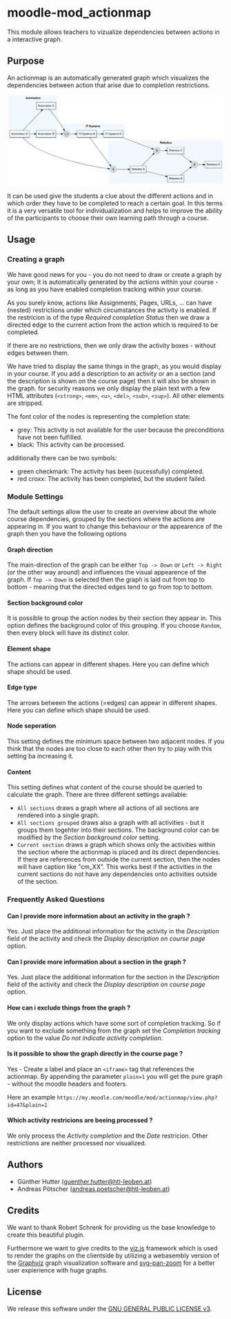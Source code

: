 # moodle-mod_actionmap

This module allows teachers to vizualize dependencies between actions in a interactive graph. 

## Purpose
An actionmap is an automatically generated graph which visualizes the dependencies between action that arise due to completion restrictions.

![Example of a rendered dependency graph](pix/sample_dependency_graph.png)

It can be used give the students a clue about the different actions and in which order they have to be completed to reach a certain goal. In this terms it is a very versatile tool for individualization and helps to improve the ability of the participants to choose their own learning path through a course.


## Usage

### Creating a graph

We have good news for you - you do not need to draw or create a graph by your own; It is automatically generated by the actions within your course - as long as you have enabled completion tracking within your course.


As you surely know, actions like Assignments, Pages, URLs, ...  can have (nested) restrictions under which circumstances the activity is enabled. If the restricion is of the type _Required completion Status_ then we draw a directed edge to the current action from the action which is required to be completed. 

If there are no restrictions, then we only draw the activity boxes - without edges between them.

We have tried to display the same things in the graph, as you would display in your course. If you add a description to an activity or an a section (and the description is shown on the course page) then it will also be shown in the graph. for security reasons we only display the plain text with a few HTML attributes (`<strong>`, `<em>`, `<u>`, `<del>`, `<sub>`, `<sup>`). All other elements are stripped.

The font color of the nodes is representing the completion state:

* grey: This activity is not available for the user because the preconditions have not been fulfilled. 
* black: This activity can be processed.

additionally there can be two symbols:

* green checkmark: The activity has been (sucessfully) completed.
* red croxx: The activity has been completed, but the student failed.

### Module Settings

The default settings allow the user to create an overview about the whole course dependencies, grouped by the sections where the actions are appearing in. If you want to change this behaviour or the appearence of the graph then you have the following options

#### Graph direction
The main-direction of the graph can be either `Top -> Down` or `Left -> Right` (or the other way around) and influences the visual appearence of the graph. If `Top -> Down` is selected then the graph is laid out from top to bottom - meaning that the directed edges  tend to go from top to bottom. 

#### Section background color
It is possible to group the action nodes by their section they appear in. This option defines the background color of this grouping. If you choose `Random`, then every block will have its distinct color.

#### Element shape
The actions can appear in different shapes. Here you can define which shape should be used.

#### Edge type
The arrows between the actions (=edges) can appear in different shapes. Here you can define which shape should be used.

#### Node seperation
This setting defines the minimum space between two adjacent nodes. If you think that the nodes are too close to each other then try to play with this setting ba increasing it.

#### Content 

This setting defines what content of the course should be queried to calculate the graph. There are three different settings available:

* `All sections` draws a graph where all actions of all sections are rendered into a single graph. 
* `All sections grouped` draws also a graph with all activities - but it groups them togehter into their sections. The background color can be modified by the _Section background color_ setting.
* `Current section` draws a graph which shows only the activities within the section where the actionmap is placed and its direct dependencies. If there are references from outside the current section, then the nodes will have caption like "cm_XX". This works best if the activities in the current sections do not have any dependencies onto activities outside of the section.


### Frequently Asked Questions

#### Can I provide more information about an activity in the graph ?
Yes. Just place the additional information for the activity in the _Description_ field of the activity and check the _Display description on course page_ option.
  
#### Can I provide more information about a section in the graph ?
Yes. Just place the additional information for the section in the _Description_ field of the activity and check the _Display description on course page_ option.

#### How can i exclude things from the graph ?
We only display actions which have some sort of completion tracking. So if you want to exclude something from the graph set the _Completion tracking_ option to the value _Do not indicate activity completion_.

#### Is it possible to show the graph directly in the course page ?
Yes - Create a label and place an `<iframe>` tag that references the actionmap. By appending the parameter `plain=1` you will get the pure graph - without the moodle headers and footers.

Here an example `https://my.moodle.com/moodle/mod/actionmap/view.php?id=47&plain=1`

#### Which activity restricions are beeing processed ?
We only process the _Activity completion_ and the _Date_ restricion. Other restrictions are neither processed nor visualized.


## Authors

* Günther Hutter (guenther.hutter@htl-leoben.at)
* Andreas Pötscher (andreas.poetscher@htl-leoben.at)

## Credits

We want to thank Robert Schrenk for providing us the base knowledge to create this beautiful plugin.


Furthermore we want to give credits to the [viz.js](https://github.com/mdaines/viz.js) framework which is used to render the graphs on the clientside by utilizing a webasembly version of the [Graphviz](https://www.graphviz.org/) graph visualization software and [svg-pan-zoom](https://github.com/ariutta/svg-pan-zoom) for a better user expierience with huge graphs.

## License

We release this software under the [GNU GENERAL PUBLIC LICENSE v3](https://www.gnu.org/licenses/gpl-3.0.html).
